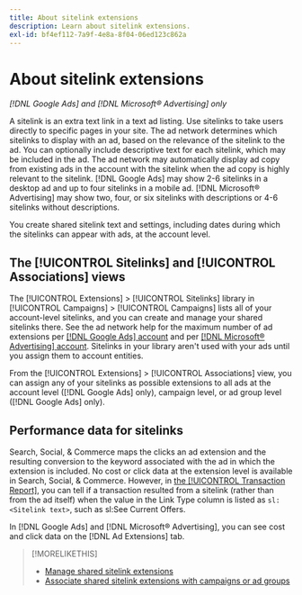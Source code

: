 ```yaml
---
title: About sitelink extensions
description: Learn about sitelink extensions.
exl-id: bf4ef112-7a9f-4e8a-8f04-06ed123c862a
---
```

# About sitelink extensions

*[!DNL Google Ads] and [!DNL Microsoft® Advertising] only*

A sitelink is an extra text link in a text ad listing. Use sitelinks to take users directly to specific pages in your site. The ad network determines which sitelinks to display with an ad, based on the relevance of the sitelink to the ad. You can optionally include descriptive text for each sitelink, which may be included in the ad. The ad network may automatically display ad copy from existing ads in the account with the sitelink when the ad copy is highly relevant to the sitelink. [!DNL Google Ads] may show 2-6 sitelinks in a desktop ad and up to four sitelinks in a mobile ad. [!DNL Microsoft® Advertising] may show two, four, or six sitelinks with descriptions or 4-6 sitelinks without descriptions.

You create shared sitelink text and settings, including dates during which the sitelinks can appear with ads, at the account level. 

## The [!UICONTROL Sitelinks] and [!UICONTROL Associations] views

The [!UICONTROL Extensions] > [!UICONTROL Sitelinks] library in [!UICONTROL Campaigns] > [!UICONTROL Campaigns] lists all of your account-level sitelinks, and you can create and manage your shared sitelinks there. See the ad network help for the maximum number of ad extensions per [[!DNL Google Ads] account](https://support.google.com/google-ads/answer/6372658) and per [[!DNL Microsoft® Advertising] account](https://help.ads.microsoft.com/#apex/3/en/52001). Sitelinks in your library aren't used with your ads until you assign them to account entities.

From the [!UICONTROL Extensions] > [!UICONTROL Associations] view, you can assign any of your sitelinks as possible extensions to all ads at the account level ([!DNL Google Ads] only), campaign level, or ad group level ([!DNL Google Ads] only).

## Performance data for sitelinks

Search, Social, & Commerce maps the clicks an ad extension and the resulting conversion to the keyword associated with the ad in which the extension is included. No cost or click data at the extension level is available in Search, Social, & Commerce. However, in [the [!UICONTROL Transaction Report]](/help/search-social-commerce/reports/management/basic-advanced/transaction-report.md), you can tell if a transaction resulted from a sitelink (rather than from the ad itself) when the value in the Link Type column is listed as `sl:<Sitelink text>`, such as sl:See Current Offers.

In [!DNL Google Ads] and [!DNL Microsoft® Advertising], you can see cost and click data on the [!DNL Ad Extensions] tab.

>[!MORELIKETHIS]
>
>* [Manage shared sitelink extensions](sitelink-extension-manage.md)
>* [Associate shared sitelink extensions with campaigns or ad groups](sitelink-extension-associate.md)
